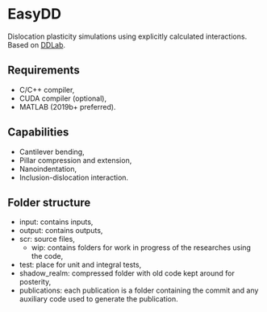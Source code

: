 # EasyDD

Dislocation plasticity simulations using explicitly calculated interactions. Based on [DDLab](http://micro.stanford.edu/wiki/M01_How_to_Obtain_and_Run_DDLab).

## Requirements

- C/C++ compiler,
- CUDA compiler (optional),
- MATLAB (2019b+ preferred).

## Capabilities

- Cantilever bending,
- Pillar compression and extension,
- Nanoindentation,
- Inclusion-dislocation interaction.

## Folder structure

- input: contains inputs,
- output: contains outputs,
- scr: source files,
  - wip: contains folders for work in progress of the researches using the code,
- test: place for unit and integral tests,
- shadow_realm: compressed folder with old code kept around for posterity,
- publications: each publication is a folder containing the commit and any auxiliary code used to generate the publication.

